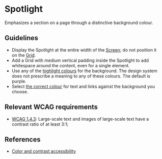 <!-- @license CC0-1.0 -->

# Spotlight

Emphasizes a section on a page through a distinctive background colour.

## Guidelines

- Display the Spotlight at the entire width of the [Screen](/docs/components-layout-screen--docs); do not position it on the [Grid](/docs/components-layout-grid--docs).
- Add a Grid with medium vertical padding inside the Spotlight to add whitespace around the content, even for a single element.
- Use any of the [highlight colours](/docs/brand-design-tokens-colour--docs) for the background.
  The design system does not prescribe a meaning to any of these colours.
  The default is purple.
- Select [the correct colour](?path=/docs/brand-design-tokens-colour--docs#pairing-foreground-with-background-colours) for text and links against the background you choose.

## Relevant WCAG requirements

- [WCAG 1.4.3](https://www.w3.org/TR/WCAG21/#contrast-minimum): Large-scale text and images of large-scale text have a contrast ratio of at least 3:1;

## References

- [Color and contrast accessibility](https://web.dev/articles/color-and-contrast-accessibility)

